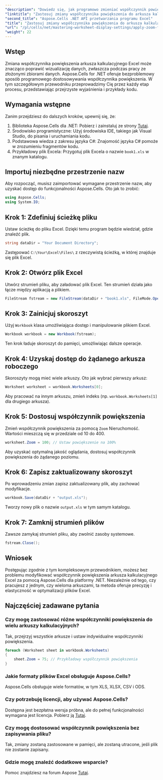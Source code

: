 ```yaml
---
"description": "Dowiedz się, jak programowo zmieniać współczynnik powiększenia arkuszy kalkulacyjnych Excela za pomocą Aspose.Cells dla .NET. Skorzystaj z naszego przewodnika krok po kroku ze szczegółowymi przykładami kodu, aby ulepszyć wizualizację plików Excela."
"linktitle": "Zastosuj zmiany współczynnika powiększenia do arkusza kalkulacyjnego"
"second_title": "Aspose.Cells .NET API przetwarzania programu Excel"
"title": "Zastosuj zmiany współczynnika powiększenia do arkusza kalkulacyjnego"
"url": "/pl/cells/net/mastering-worksheet-display-settings/apply-zoom-factor-adjustments/"
"weight": 22
---
```


## Wstęp

Zmiana współczynnika powiększenia arkusza kalkulacyjnego Excel może znacząco poprawić wizualizację danych, zwłaszcza podczas pracy ze złożonymi zbiorami danych. Aspose.Cells for .NET oferuje bezproblemowy sposób programowego dostosowywania współczynnika powiększenia. W tym szczegółowym przewodniku przeprowadzimy Cię przez każdy etap procesu, przedstawiając przejrzyste wyjaśnienia i przykłady kodu.

## Wymagania wstępne  

Zanim przejdziesz do dalszych kroków, upewnij się, że:  

1. Biblioteka Aspose.Cells dla .NET: Pobierz i zainstaluj ze strony [Tutaj](https://releases.aspose.com/cells/net/).  
2. Środowisko programistyczne: Użyj środowiska IDE, takiego jak Visual Studio, do pisania i uruchamiania kodu.  
3. Podstawowa wiedza z zakresu języka C#: Znajomość języka C# pomoże w zrozumieniu fragmentów kodu.  
4. Przykładowy plik Excela: Przygotuj plik Excela o nazwie `book1.xls` w znanym katalogu.  

## Importuj niezbędne przestrzenie nazw  

Aby rozpocząć, musisz zaimportować wymagane przestrzenie nazw, aby uzyskać dostęp do funkcjonalności Aspose.Cells. Oto jak to zrobić:  

```csharp
using Aspose.Cells;
using System.IO;
```

## Krok 1: Zdefiniuj ścieżkę pliku  

Ustaw ścieżkę do pliku Excel. Dzięki temu program będzie wiedział, gdzie znaleźć plik.  

```csharp
string dataDir = "Your Document Directory";
```

Zastępować `C:\Your\Excel\Files\` z rzeczywistą ścieżką, w której znajduje się plik Excel.  

## Krok 2: Otwórz plik Excel  

Utwórz strumień pliku, aby załadować plik Excel. Ten strumień działa jako łącze między aplikacją a plikiem.  

```csharp
FileStream fstream = new FileStream(dataDir + "book1.xls", FileMode.Open);
```

## Krok 3: Zainicjuj skoroszyt  

Użyj `Workbook` klasa umożliwiająca dostęp i manipulowanie plikiem Excel.  

```csharp
Workbook workbook = new Workbook(fstream);
```

Ten krok ładuje skoroszyt do pamięci, umożliwiając dalsze operacje.  

## Krok 4: Uzyskaj dostęp do żądanego arkusza roboczego  

Skoroszyty mogą mieć wiele arkuszy. Oto jak wybrać pierwszy arkusz:  

```csharp
Worksheet worksheet = workbook.Worksheets[0];
```

Aby pracować na innym arkuszu, zmień indeks (np. `workbook.Worksheets[1]` dla drugiego arkusza).  

## Krok 5: Dostosuj współczynnik powiększenia  

Zmień współczynnik powiększenia za pomocą `Zoom` Nieruchomość. Wartości mieszczą się w przedziale od 10 do 400.  

```csharp
worksheet.Zoom = 100; // Ustaw powiększenie na 100%
```

Aby uzyskać optymalną jakość oglądania, dostosuj współczynnik powiększenia do żądanego poziomu.  

## Krok 6: Zapisz zaktualizowany skoroszyt  

Po wprowadzeniu zmian zapisz zaktualizowany plik, aby zachować modyfikacje.  

```csharp
workbook.Save(dataDir + "output.xls");
```

Tworzy nowy plik o nazwie `output.xls` w tym samym katalogu.  

## Krok 7: Zamknij strumień plików  

Zawsze zamykaj strumień pliku, aby zwolnić zasoby systemowe.  

```csharp
fstream.Close();
```

## Wniosek  

Postępując zgodnie z tym kompleksowym przewodnikiem, możesz bez problemu modyfikować współczynnik powiększenia arkusza kalkulacyjnego Excel za pomocą Aspose.Cells dla platformy .NET. Niezależnie od tego, czy pracujesz z jednym, czy wieloma arkuszami, ta metoda oferuje precyzję i elastyczność w optymalizacji plików Excel.  


## Najczęściej zadawane pytania  

### Czy mogę zastosować różne współczynniki powiększenia do wielu arkuszy kalkulacyjnych?  
Tak, przejrzyj wszystkie arkusze i ustaw indywidualne współczynniki powiększenia.  

```csharp
foreach (Worksheet sheet in workbook.Worksheets)
{
    sheet.Zoom = 75; // Przykładowy współczynnik powiększenia
}
```

### Jakie formaty plików Excel obsługuje Aspose.Cells?  
Aspose.Cells obsługuje wiele formatów, w tym XLS, XLSX, CSV i ODS.  

### Czy potrzebuję licencji, aby używać Aspose.Cells?  
Dostępna jest bezpłatna wersja próbna, ale do pełnej funkcjonalności wymagana jest licencja. Pobierz ją [Tutaj](https://purchase.aspose.com/buy).  

### Czy mogę dostosować współczynnik powiększenia bez zapisywania pliku?  
Tak, zmiany zostaną zastosowane w pamięci, ale zostaną utracone, jeśli plik nie zostanie zapisany.  

### Gdzie mogę znaleźć dodatkowe wsparcie?  
Pomoc znajdziesz na forum Aspose [Tutaj](https://forum.aspose.com/c/cells/9).